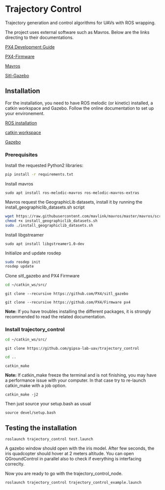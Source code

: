 # Trajectory Control
Trajectory generation and control algorithms for UAVs with ROS wrapping.

The project uses external software such as Mavros. Below are the links directing to their documentations.

[PX4 Development Guide](https://dev.px4.io/v1.9.0/en/)

[PX4-Firmware](https://github.com/PX4/Firmware)

[Mavros](https://github.com/mavlink/mavros/)

[Sitl-Gazebo](https://github.com/PX4/sitl_gazebo)

## Installation
For the installation, you need to have ROS melodic (or kinetic) installed, a catkin workspace and Gazebo. Follow the online documentation to set up your environement.

[ROS installation](http://wiki.ros.org/melodic/Installation/Ubuntu)

[catkin workspace](http://wiki.ros.org/catkin/Tutorials/create_a_workspace)

[Gazebo](http://gazebosim.org/tutorials?tut=install_ubuntu&cat=install)

### Prerequisites
Install the requested Python2 libraries:

```bash
pip install -r requirements.txt
```

Install mavros

```sudo apt install ros-melodic-mavros ros-melodic-mavros-extras```

Mavros request the GeographicLib datasets, install it by running the install_geographiclib_datasets.sh script

```bash
wget https://raw.githubusercontent.com/mavlink/mavros/master/mavros/scripts/install_geographiclib_datasets.sh
chmod +x install_geographiclib_datasets.sh
sudo ./install_geographiclib_datasets.sh
```
Install libgstreamer

```sudo apt install libgstreamer1.0-dev```

Initialize and update rosdep

```bash
sudo rosdep init
rosdep update
```

Clone sitl_gazebo and PX4 Firmware

```bash
cd ~/catkin_ws/src/
```

```git clone --recursive https://github.com/PX4/sitl_gazebo```

```git clone --recursive https://github.com/PX4/Firmware px4```

**Note:** If you have troubles installing the different packages, it is strongly recommended to read the related documentation.

### Install trajectory_control
```bash
cd ~/catkin_ws/src/
```

```git clone https://github.com/gipsa-lab-uav/trajectory_control```

```bash
cd ..
```

```catkin_make```

**Note:** If catkin_make freeze the terminal and is not finishing, you may have a performance issue with your computer. In that case try to re-launch catkin_make with a job option.

```catkin_make -j2```

Then just source your setup.bash as usual

```source devel/setup.bash```

## Testing the installation
```roslaunch trajectory_control test.launch```

A gazebo window should open with the iris model. After few seconds, the iris quadcopter should hover at 2 meters altitude. You can open QGroundControl in parallel also to check if everything is interfacing correclty.

Now you are ready to go with the trajectory_control_node.

```roslaunch trajectory_control trajectory_control_example.launch```
